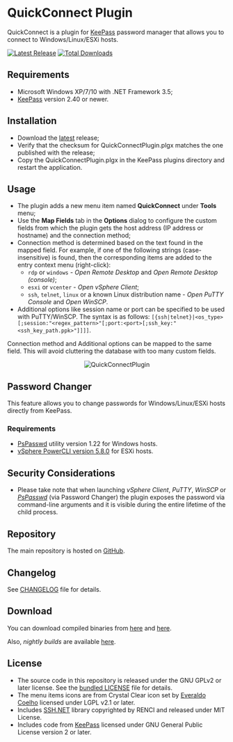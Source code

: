 # QuickConnect Plugin

QuickConnect is a plugin for [KeePass](http://keepass.info) password manager that allows you to connect to Windows/Linux/ESXi hosts.

[![Latest Release](https://img.shields.io/github/release/cristianst85/quickconnectplugin.svg)](https://github.com/cristianst85/quickconnectplugin/releases/latest)
[![Total Downloads](https://img.shields.io/github/downloads/cristianst85/quickconnectplugin/total.svg?maxAge=86400)](https://github.com/cristianst85/quickconnectplugin/releases/latest)

## Requirements

- Microsoft Windows XP/7/10 with .NET Framework 3.5;
- [KeePass](http://keepass.info) version 2.40 or newer.

## Installation

- Download the [latest](https://github.com/cristianst85/QuickConnectPlugin/releases/latest) release;
- Verify that the checksum for QuickConnectPlugin.plgx matches the one published with the release;
- Copy the QuickConnectPlugin.plgx in the KeePass plugins directory and restart the application.

## Usage

- The plugin adds a new menu item named **QuickConnect** under **Tools** menu;
- Use the **Map Fields** tab in the **Options** dialog to configure the custom fields from which the plugin gets the host address (IP address or hostname) and the connection method;
- Connection method is determined based on the text found in the mapped field. For example, if one of the following strings (case-insensitive) is found, then the corresponding items are added to the entry context menu (right-click):
    * `rdp` or `windows` - *Open Remote Desktop* and *Open Remote Desktop (console)*;
    * `esxi` or `vcenter` - *Open vSphere Client*;
    * `ssh`, `telnet`, `linux` or a known Linux distribution name - *Open PuTTY Console* and *Open WinSCP*.
- Additional options like session name or port can be specified to be used with PuTTY/WinSCP. The syntax is as follows:
    `[{ssh|telnet}|<os_type>[;session:"<regex_pattern>"[;port:<port>[;ssh_key:"<ssh_key_path.ppk>"]]]]`.

Connection method and Additional options can be mapped to the same field. This will avoid cluttering the database with too many custom fields.

<p align="center"><img src="https://raw.github.com/cristianst85/QuickConnectPlugin/master/docs/screenshot.png" alt="QuickConnectPlugin" /></p>

## Password Changer

This feature allows you to change passwords for Windows/Linux/ESXi hosts directly from KeePass.

### Requirements

- [PsPasswd](https://technet.microsoft.com/en-us/sysinternals/bb897543.aspx) utility version 1.22 for Windows hosts.
- [vSphere PowerCLI version 5.8.0](https://my.vmware.com/web/vmware/details?downloadGroup=PCLI58R1&productId=420) for ESXi hosts.

## Security Considerations

- Please take note that when launching *vSphere Client*, *PuTTY*, *WinSCP* or [*PsPasswd*](https://technet.microsoft.com/en-us/sysinternals/bb897543.aspx) (via Password Changer) the plugin exposes the password via command-line arguments and it is visible during the entire lifetime of the child process.

## Repository

The main repository is hosted on [GitHub](https://github.com/cristianst85/QuickConnectPlugin).

## Changelog

See [CHANGELOG](https://github.com/cristianst85/QuickConnectPlugin/blob/master/CHANGELOG.md) file for details.

## Download

You can download compiled binaries from [here](https://github.com/cristianst85/QuickConnectPlugin/releases/) and [here](http://www.disruptivesoftware.ro/projects/QuickConnectPlugin/).

Also, _nightly builds_ are available [here](http://www.disruptivesoftware.ro/projects/QuickConnectPlugin/nightly/).

## License

* The source code in this repository is released under the GNU GPLv2 or later license. See the [bundled LICENSE](https://github.com/cristianst85/QuickConnectPlugin/blob/master/LICENSE) file for details.
* The menu items icons are from Crystal Clear icon set by [Everaldo Coelho](http://www.everaldo.com/) licensed under LGPL v2.1 or later.
* Includes [SSH.NET](https://github.com/sshnet/SSH.NET) library copyrighted by RENCI and released under MIT License.
* Includes code from [KeePass](https://keepass.info) licensed under GNU General Public License version 2 or later.
